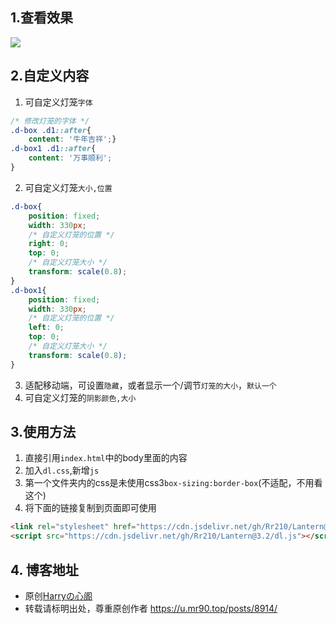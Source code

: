 ## 1.查看效果

![](https://cdn.jsdelivr.net/gh/Rr210/image@master/hexo/4/dl.png)

## 2.自定义内容

1. 可自定义灯笼`字体`
```css
/* 修改灯笼的字体 */
.d-box .d1::after{
    content: '牛年吉祥';}
.d-box1 .d1::after{
    content: '万事顺利';
}
```
2. 可自定义灯笼`大小,位置`	
```css
.d-box{
    position: fixed;
    width: 330px;
    /* 自定义灯笼的位置 */
    right: 0;
    top: 0;
    /* 自定义灯笼大小 */
    transform: scale(0.8);
}
.d-box1{
    position: fixed;
    width: 330px;
    /* 自定义灯笼的位置 */
    left: 0;
    top: 0;
    /* 自定义灯笼大小 */
    transform: scale(0.8);
}
```
3. 适配移动端，可设置`隐藏`，或者显示一个/调节`灯笼的大小`，`默认一个`
4. 可自定义灯笼的`阴影颜色,大小`

## 3.使用方法

1. 直接引用`index.html`中的body里面的内容
2. 加入`dl.css`,新增`js`
3. 第一个文件夹内的css是未使用css3`box-sizing:border-box`(不适配，不用看这个)
4. 将下面的链接复制到页面即可使用

```html
<link rel="stylesheet" href="https://cdn.jsdelivr.net/gh/Rr210/Lantern@3.2/dl.css">
<script src="https://cdn.jsdelivr.net/gh/Rr210/Lantern@3.2/dl.js"></script>
```

## 4. 博客地址

- 原创[Harryの心阁](https://u.mr90.top)
- 转载请标明出处，尊重原创作者 https://u.mr90.top/posts/8914/